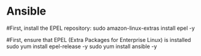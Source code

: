 # Ansible

#First, install the EPEL repository:
sudo amazon-linux-extras install epel -y

#First, ensure that EPEL (Extra Packages for Enterprise Linux) is installed
sudo yum install epel-release -y
sudo yum install ansible -y
